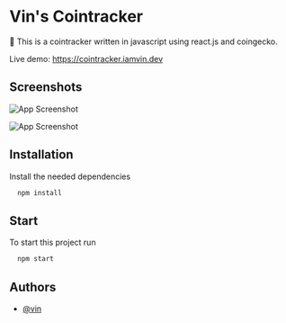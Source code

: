 
# Vin's Cointracker

🚀 This is a cointracker written in javascript using react.js and coingecko.

Live demo: https://cointracker.iamvin.dev


## Screenshots

![App Screenshot](https://cdn.discordapp.com/attachments/943921395610554428/985305051654393906/unknown.png)

![App Screenshot](https://cdn.discordapp.com/attachments/943921395610554428/985305148182130708/unknown.png)


## Installation

Install the needed dependencies

```bash
  npm install
```
    
## Start

To start this project run

```bash
  npm start
```


## Authors

- [@vin](https://www.github.com/iamvin-dev)

